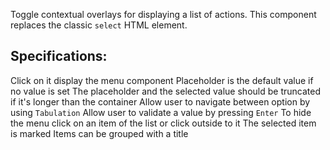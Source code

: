 Toggle contextual overlays for displaying a list of actions. This component replaces the classic `select` HTML element.

## Specifications:

Click on it display the menu component
Placeholder is the default value if no value is set
The placeholder and the selected value should be truncated if it's longer than the container
Allow user to navigate between option by using `Tabulation`
Allow user to validate a value by pressing `Enter`
To hide the menu click on an item of the list or click outside to it
The selected item is marked
Items can be grouped with a title
